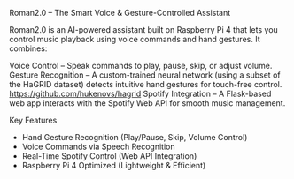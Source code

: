 Roman2.0 – The Smart Voice & Gesture-Controlled Assistant

Roman2.0 is an AI-powered assistant built on Raspberry Pi 4 that lets you control music playback using voice commands and hand gestures. It combines:

Voice Control – Speak commands to play, pause, skip, or adjust volume.
Gesture Recognition – A custom-trained neural network (using a subset of the HaGRID dataset) detects intuitive hand gestures for touch-free control. https://github.com/hukenovs/hagrid
Spotify Integration – A Flask-based web app interacts with the Spotify Web API for smooth music management.

Key Features
* Hand Gesture Recognition (Play/Pause, Skip, Volume Control)
* Voice Commands via Speech Recognition
* Real-Time Spotify Control (Web API Integration)
* Raspberry Pi 4 Optimized (Lightweight & Efficient)
